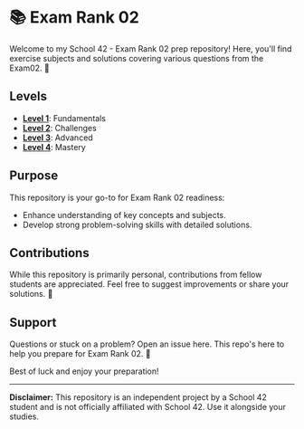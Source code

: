 # 📚 Exam Rank 02

Welcome to my School 42 - Exam Rank 02 prep repository! Here, you'll find exercise subjects and solutions covering various questions from the Exam02. 🚀

## Levels

- **[Level 1](level1)**: Fundamentals
- **[Level 2](level2)**: Challenges
- **[Level 3](level3)**: Advanced
- **[Level 4](level4)**: Mastery

## Purpose

This repository is your go-to for Exam Rank 02 readiness:

- Enhance understanding of key concepts and subjects.
- Develop strong problem-solving skills with detailed solutions.

## Contributions

While this repository is primarily personal, contributions from fellow students are appreciated. Feel free to suggest improvements or share your solutions. 🤝

## Support

Questions or stuck on a problem? Open an issue here. This repo's here to help you prepare for Exam Rank 02. 💪

Best of luck and enjoy your preparation!

---

**Disclaimer:** This repository is an independent project by a School 42 student and is not officially affiliated with School 42. Use it alongside your studies.
